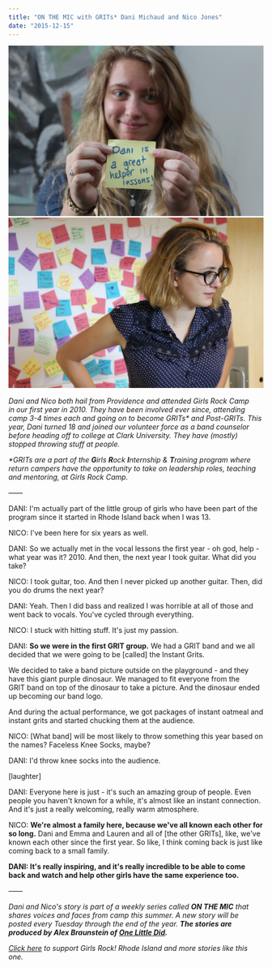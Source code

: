 ```yaml
---
title: "ON THE MIC with GRITs* Dani Michaud and Nico Jones"
date: "2015-12-15"
---
```


[![IMG_6185 (1)](images/IMG_6185-1-1024x683.jpg)](http://girlsrockri.org/wp-content/uploads/2015/12/IMG_6185-1.jpg)[![IMG_6182 (2)](images/IMG_6182-2-1024x683.jpg)](http://girlsrockri.org/wp-content/uploads/2015/12/IMG_6182-2.jpg)

_Dani and Nico both hail from Providence and attended Girls Rock Camp in our first year in 2010. They have been involved ever since, attending camp 3-4 times each and going on to become GRITs\* and Post-GRITs. This year, Dani turned 18 and joined our volunteer force as a band counselor before heading off to college at Clark University. They have (mostly) stopped throwing stuff at people._

_\*GRITs are a part of the **G**irls **R**ock **I**nternship & **T**raining program where return campers have the opportunity to take on leadership roles, teaching and mentoring, at Girls Rock Camp._

——

DANI: I'm actually part of the little group of girls who have been part of the program since it started in Rhode Island back when I was 13.

NICO: I've been here for six years as well.

DANI: So we actually met in the vocal lessons the first year - oh god, help - what year was it? 2010. And then, the next year I took guitar. What did you take?

NICO: I took guitar, too. And then I never picked up another guitar. Then, did you do drums the next year?

DANI: Yeah. Then I did bass and realized I was horrible at all of those and went back to vocals. You've cycled through everything.

NICO: I stuck with hitting stuff. It's just my passion.

DANI: **So we were in the first GRIT group.** We had a GRIT band and we all decided that we were going to be \[called\] the Instant Grits.

We decided to take a band picture outside on the playground - and they have this giant purple dinosaur. We managed to fit everyone from the GRIT band on top of the dinosaur to take a picture. And the dinosaur ended up becoming our band logo.

And during the actual performance, we got packages of instant oatmeal and instant grits and started chucking them at the audience.

NICO: \[What band\] will be most likely to throw something this year based on the names? Faceless Knee Socks, maybe?

DANI: I'd throw knee socks into the audience.

\[laughter\]

DANI: Everyone here is just - it's such an amazing group of people. Even people you haven't known for a while, it's almost like an instant connection. And it's just a really welcoming, really warm atmosphere.

NICO: **We're almost a family here, because we've all known each other for so long.** Dani and Emma and Lauren and all of \[the other GRITs\], like, we've known each other since the first year. So like, I think coming back is just like coming back to a small family.

**DANI: **It's really inspiring, and it's really incredible to be able to come back and watch and help other girls have the same experience too.****

——

_Dani and Nico's story is part of a weekly series called **ON THE MIC** that shares voices and faces from camp this summer. A new story will be posted every Tuesday through the end of the year. ____The stories are produced by Alex Braunstein of [One Little Did](http://www.onelittledidstories.com/)._____

_[Click here](https://www.razoo.com/story/Girls-Rock-Rhode-Island) to support Girls Rock! Rhode Island and more stories like this one._
